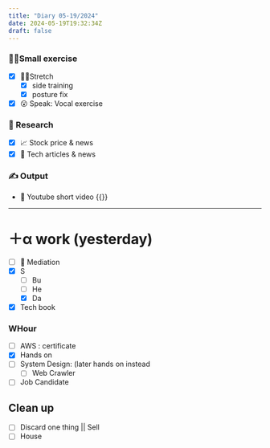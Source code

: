```yaml
---
title: "Diary 05-19/2024"  
date: 2024-05-19T19:32:34Z
draft: false
---
```


### 🧘‍♀️Small exercise

- [x]  🧎‍♀️Stretch
    - [x]  side training
    - [x]  posture fix
- [x]  😮 Speak: Vocal exercise

### 👀 Research

- [x]  📈 Stock price & news
- [x]  👾 Tech articles & news

### ✍️ Output

- 🎥 Youtube short video {{<youtube fBl42ZQPLo0>}}

---

# ＋α work (yesterday)

- [ ]  🧘 Mediation
- [x]  S
    - [ ]  Bu
    - [ ]  He
    - [x]  Da
- [x]  Tech book

### WHour

- [ ]  AWS : certificate
- [x]  Hands on
- [ ]  System Design:  (later hands on instead
    - [ ]  Web Crawler
- [ ]  Job Candidate

## Clean up

- [ ]  Discard one thing || Sell
- [ ]  House